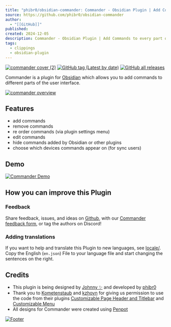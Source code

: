 ```yaml
---
title: "phibr0/obsidian-commander: Commander - Obsidian Plugin | Add Commands to every part of Obsidian's user interface"
source: https://github.com/phibr0/obsidian-commander
author:
  - "[[GitHub]]"
published: 
created: 2024-12-05
description: Commander - Obsidian Plugin | Add Commands to every part of Obsidian's user interface - phibr0/obsidian-commander
tags:
  - clippings
  - obsidian-plugin
---
```

[![commander cover (2)](https://user-images.githubusercontent.com/46250921/177593526-5ac7c990-adf0-4be0-990f-401cf44368b0.svg)](https://user-images.githubusercontent.com/46250921/177593526-5ac7c990-adf0-4be0-990f-401cf44368b0.svg) [![GitHub tag (Latest by date)](https://camo.githubusercontent.com/5d6a71edf102e6a1f738c2e1f9ec0c3f090afd03d5fac3223ca42071434908be/68747470733a2f2f696d672e736869656c64732e696f2f6769746875622f762f7461672f7068696272302f6f6273696469616e2d636f6d6d616e646572)](https://github.com/phibr0/obsidian-commander/releases) [![GitHub all releases](https://camo.githubusercontent.com/b66e05f435e8120e5d75332db54c435d2ef76d3d37f54d2fc94aad30c0683e33/68747470733a2f2f696d672e736869656c64732e696f2f6769746875622f646f776e6c6f6164732f7068696272302f6f6273696469616e2d636f6d6d616e6465722f746f74616c)](https://camo.githubusercontent.com/b66e05f435e8120e5d75332db54c435d2ef76d3d37f54d2fc94aad30c0683e33/68747470733a2f2f696d672e736869656c64732e696f2f6769746875622f646f776e6c6f6164732f7068696272302f6f6273696469616e2d636f6d6d616e6465722f746f74616c)

Commander is a plugin for [Obsidian](https://obsidian.md/) which allows you to add commands to different parts of the user interface.

[![commander overview](https://user-images.githubusercontent.com/46250921/177593938-2c3aae81-1bf6-45df-b06a-e51a8b4e4a0e.svg)](https://user-images.githubusercontent.com/46250921/177593938-2c3aae81-1bf6-45df-b06a-e51a8b4e4a0e.svg)

## Features

- add commands
- remove commands
- re order commands (via plugin settings menu)
- edit commands
- hide commands added by Obsidian or other plugins
- choose which devices commands appear on (for sync users)

## Demo

[![Commander Demo](https://user-images.githubusercontent.com/46250921/180301683-080256c4-84f9-4a2f-9b1c-f97af694683e.gif)](https://user-images.githubusercontent.com/46250921/180301683-080256c4-84f9-4a2f-9b1c-f97af694683e.gif)

## How you can improve this Plugin

### Feedback

Share feedback, issues, and ideas on [Github](https://github.com/phibr0/obsidian-commander), with our [Commander feedback form](https://forms.gle/hPjn61G9bqqFb3256), or tag the authors on Discord!

### Adding translations

If you want to help and translate this Plugin to new languages, see [locale/](https://github.com/phibr0/obsidian-commander/tree/main/locale). Copy the English (`en.json`) File to your language file and start changing the sentences on the right.

## Credits

- This plugin is being designed by [Johnny ✨](https://github.com/jsmorabito) and developed by [phibr0](https://github.com/phibr0)
- Thank you to [Kometenstaub](https://github.com/kometenstaub) and [kzhovn](https://github.com/kzhovn/) for giving us permission to use the code from their plugins [Customizable Page Header and Titlebar](https://github.com/kometenstaub/customizable-page-header-buttons) and [Customizable Menu](https://github.com/kzhovn/obsidian-customizable-menu)
- All designs for Commander were created using [Penpot](https://penpot.app/)

[![Footer](https://user-images.githubusercontent.com/46250921/178547234-7566819b-ea3f-4e8e-8f88-a0f01d1ff270.svg)](https://user-images.githubusercontent.com/46250921/178547234-7566819b-ea3f-4e8e-8f88-a0f01d1ff270.svg)